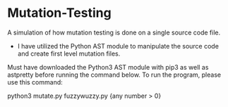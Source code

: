 # Mutation-Testing
A simulation of how mutation testing is done on a single source code file. 
- I have utilized the Python AST module to manipulate the source code and create first level mutation files. 

Must have downloaded the Python3 AST module with pip3 as well as astpretty before running the command below.
To run the program, please use this command:

python3 mutate.py fuzzywuzzy.py {any number > 0}
